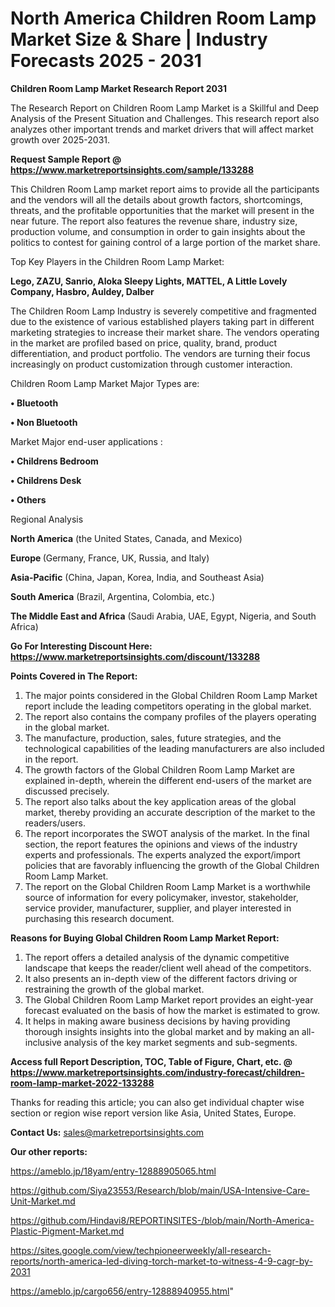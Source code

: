 # North America Children Room Lamp Market Size & Share | Industry Forecasts 2025 - 2031

<strong>Children Room Lamp Market Research Report 2031</strong>

The Research Report on Children Room Lamp Market is a Skillful and Deep Analysis of the Present Situation and Challenges. This research report also analyzes other important trends and market drivers that will affect market growth over 2025-2031.

<strong>Request Sample Report @ <a href=https://www.marketreportsinsights.com/sample/133288>https://www.marketreportsinsights.com/sample/133288</a></strong>

This Children Room Lamp market report aims to provide all the participants and the vendors will all the details about growth factors, shortcomings, threats, and the profitable opportunities that the market will present in the near future. The report also features the revenue share, industry size, production volume, and consumption in order to gain insights about the politics to contest for gaining control of a large portion of the market share.

Top Key Players in the Children Room Lamp Market:

<strong>Lego, ZAZU, Sanrio, Aloka Sleepy Lights, MATTEL, A Little Lovely Company, Hasbro, Auldey, Dalber</strong>

The Children Room Lamp Industry is severely competitive and fragmented due to the existence of various established players taking part in different marketing strategies to increase their market share. The vendors operating in the market are profiled based on price, quality, brand, product differentiation, and product portfolio. The vendors are turning their focus increasingly on product customization through customer interaction.

Children Room Lamp Market Major Types are:

<strong>• Bluetooth

• Non Bluetooth</strong>

Market Major end-user applications :

<strong>• Childrens Bedroom

• Childrens Desk

• Others</strong>

Regional Analysis

</u><strong><b>North America</b></strong> (the United States, Canada, and Mexico)

<strong><b>Europe </b></strong>(Germany, France, UK, Russia, and Italy)

<strong><b>Asia-Pacific</b></strong> (China, Japan, Korea, India, and Southeast Asia)

<strong><b>South America</b></strong> (Brazil, Argentina, Colombia, etc.)

<strong><b>The Middle East and Africa</b></strong> (Saudi Arabia, UAE, Egypt, Nigeria, and South Africa)

<strong>Go For Interesting Discount Here: <a href=https://www.marketreportsinsights.com/discount/133288>https://www.marketreportsinsights.com/discount/133288</a></strong>

<strong>Points Covered in The Report:</strong>
<ol>
  <li>The major points considered in the Global Children Room Lamp Market report include the leading competitors operating in the global market.</li>
  <li>The report also contains the company profiles of the players operating in the global market.</li>
  <li>The manufacture, production, sales, future strategies, and the technological capabilities of the leading manufacturers are also included in the report.</li>
  <li>The growth factors of the Global Children Room Lamp Market are explained in-depth, wherein the different end-users of the market are discussed precisely.</li>
  <li>The report also talks about the key application areas of the global market, thereby providing an accurate description of the market to the readers/users.</li>
  <li>The report incorporates the SWOT analysis of the market. In the final section, the report features the opinions and views of the industry experts and professionals. The experts analyzed the export/import policies that are favorably influencing the growth of the Global Children Room Lamp Market.</li>
  <li>The report on the Global Children Room Lamp Market is a worthwhile source of information for every policymaker, investor, stakeholder, service provider, manufacturer, supplier, and player interested in purchasing this research document.</li>
</ol>
<strong>Reasons for Buying Global Children Room Lamp Market Report:</strong>

<ol>
  <li>The report offers a detailed analysis of the dynamic competitive landscape that keeps the reader/client well ahead of the competitors.</li>
  <li>It also presents an in-depth view of the different factors driving or restraining the growth of the global market.</li>
  <li>The Global Children Room Lamp Market report provides an eight-year forecast evaluated on the basis of how the market is estimated to grow.</li>
  <li>It helps in making aware business decisions by having providing thorough insights insights into the global market and by making an all-inclusive analysis of the key market segments and sub-segments.</li>
</ol>
<strong>Access full Report Description, TOC, Table of Figure, Chart, etc. @ <a href=https://www.marketreportsinsights.com/industry-forecast/children-room-lamp-market-2022-133288>https://www.marketreportsinsights.com/industry-forecast/children-room-lamp-market-2022-133288</a></strong>


Thanks for reading this article; you can also get individual chapter wise section or region wise report version like Asia, United States, Europe.

<strong>Contact Us:</strong>
sales@marketreportsinsights.com

<strong>Our other reports:</strong>

<a href=https://ameblo.jp/18yam/entry-12888905065.html>https://ameblo.jp/18yam/entry-12888905065.html</a>

<a href=https://github.com/Siya23553/Research/blob/main/USA-Intensive-Care-Unit-Market.md>https://github.com/Siya23553/Research/blob/main/USA-Intensive-Care-Unit-Market.md</a>

<a href=https://github.com/Hindavi8/REPORTINSITES-/blob/main/North-America-Plastic-Pigment-Market.md>https://github.com/Hindavi8/REPORTINSITES-/blob/main/North-America-Plastic-Pigment-Market.md</a>

<a href=https://sites.google.com/view/techpioneerweekly/all-research-reports/north-america-led-diving-torch-market-to-witness-4-9-cagr-by-2031>https://sites.google.com/view/techpioneerweekly/all-research-reports/north-america-led-diving-torch-market-to-witness-4-9-cagr-by-2031</a>

<a href=https://ameblo.jp/cargo656/entry-12888940955.html>https://ameblo.jp/cargo656/entry-12888940955.html</a>"
